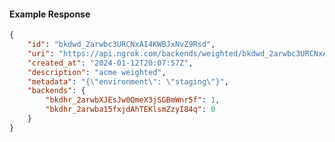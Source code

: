 <!-- Code generated for API Clients. DO NOT EDIT. -->

#### Example Response

```json
{
	"id": "bkdwd_2arwbc3URCNxAI4KWBJxNvZ9Rsd",
	"uri": "https://api.ngrok.com/backends/weighted/bkdwd_2arwbc3URCNxAI4KWBJxNvZ9Rsd",
	"created_at": "2024-01-12T20:07:57Z",
	"description": "acme weighted",
	"metadata": "{\"environment\": \"staging\"}",
	"backends": {
		"bkdhr_2arwbXJEsJw0QmeX3jSGBmWnr5f": 1,
		"bkdhr_2arwba15fxjdAhTEKlsmZzyI84q": 0
	}
}
```
